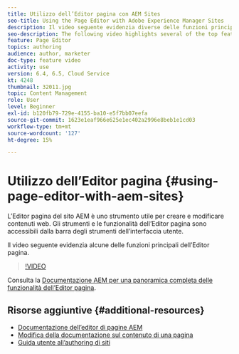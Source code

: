 ```yaml
---
title: Utilizzo dell’Editor pagina con AEM Sites
seo-title: Using the Page Editor with Adobe Experience Manager Sites
description: Il video seguente evidenzia diverse delle funzioni principali dell’editor di siti dell’interfaccia touch di Adobe Experience Manager.
seo-description: The following video highlights several of the top features of the Touch-UI Sites editor in Adobe Experience Manager.
feature: Page Editor
topics: authoring
audience: author, marketer
doc-type: feature video
activity: use
version: 6.4, 6.5, Cloud Service
kt: 4248
thumbnail: 32011.jpg
topic: Content Management
role: User
level: Beginner
exl-id: b120fb79-729e-4155-ba10-e5f7bb07eefa
source-git-commit: 1623e1eaf966e625e1ec402a2996e8beb1e1cd03
workflow-type: tm+mt
source-wordcount: '127'
ht-degree: 15%

---
```


# Utilizzo dell’Editor pagina {#using-page-editor-with-aem-sites}

L’Editor pagina del sito AEM è uno strumento utile per creare e modificare contenuti web. Gli strumenti e le funzionalità dell’Editor pagina sono accessibili dalla barra degli strumenti dell’interfaccia utente.

Il video seguente evidenzia alcune delle funzioni principali dell’Editor pagina.

>[!VIDEO](https://video.tv.adobe.com/v/32011?quality=12&learn=on)


Consulta la [Documentazione AEM per una panoramica completa delle funzionalità dell’Editor pagina](https://experienceleague.adobe.com/docs/experience-manager-cloud-service/content/sites/authoring/fundamentals/editing-content.html?lang=it).

## Risorse aggiuntive {#additional-resources}

* [Documentazione dell’editor di pagine AEM](https://experienceleague.adobe.com/docs/experience-manager-cloud-service/content/sites/authoring/fundamentals/editing-content.html?lang=it)
* [Modifica della documentazione sul contenuto di una pagina](https://experienceleague.adobe.com/docs/experience-manager-65/authoring/authoring/editing-content.html)
* [Guida utente all’authoring di siti](https://experienceleague.adobe.com/docs/experience-manager-65/authoring/home.html)

